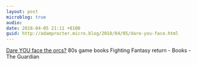 ```yaml
---
layout: post
microblog: true
audio: 
date: 2018-04-05 21:11 +0100
guid: http://adamprocter.micro.blog/2018/04/05/dare-you-face.html
---
```

[Dare YOU face the orcs?](https://www.theguardian.com/books/2018/apr/04/fighting-fantasy-game-books-charlie-higson-interview) 80s game books Fighting Fantasy return - Books - The Guardian

